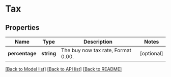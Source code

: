 # Tax

## Properties
Name | Type | Description | Notes
------------ | ------------- | ------------- | -------------
**percentage** | **string** | The buy now tax rate, Format 0.00. | [optional] 

[[Back to Model list]](../../README.md#documentation-for-models) [[Back to API list]](../../README.md#documentation-for-api-endpoints) [[Back to README]](../../README.md)

